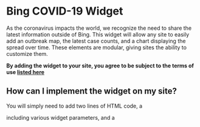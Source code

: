 
# Bing COVID-19 Widget 
As the coronavirus impacts the world, we recognize the need to share the latest information outside of Bing. This widget will allow any site to easily add an outbreak map, the latest case counts, and a chart displaying the spread over time. These elements are modular, giving sites the ability to customize them. 

**By adding the widget to your site, you agree to be subject to the terms of use [listed here](../blob/master/LICENSE)**

## How can I implement the widget on my site?
You will simply need to add two lines of HTML code, a <div> including various widget parameters, and a <script>. At the bottom of this readme are code examples for the various supported configurations. Each configuration is a combination of three supported modules: an **Outbreak Map Module** showing the worldwide spread of the virus, a **Data Stats Module**, which displays the case count information for a given location, and a **Trends Chart Module** showing the spread of the virus in a location over time. 

## How do I select a widget configuration?
You are able to select your widget configuration with the data-type parameter. We support the following values:

| Description   | data-type Parameter |
| --------- |:---------------------:|
| Default – includes all three modules: Outbreak Map module, Trends Chart module, and Data Stats module | covid19 |
| Map – includes only the Outbreak Map module | covid19_map |
| Trends – includes only the Trends Chart module | covid19_trends |
| Stats and Map – includes the Data Stats module and Outbreak Map module | covid19_stats_map |
| Stats and Trends – includes the Data Stats module and Trends Chart module | covid19_stats_trends |


In addition to these data-type options, you can also stack multiple widget on top of each other by including multiple <div> lines and only one <script>. 
	
We are working on an additional data-type that will allow further module customization, but it is not currently available. This will allow you to have multiple sets of the three module types. The documentation will be updated with further instructions when it's available. 

## How do I select the market and language?
The data-market and data-language parameters control the market and language of the widget respectively. The data-market parameter controls the country/region the widget will optimize for. The data-language parameter controls the UI display language in which the widget will display the UI string resources. Typically you will have the data-market and data-language parameters set to the same parameter value, however, there are cases where they would differ. For example, you can have a user in United States who speaks Spanish. In this case you can set the data-market to en-US and the data-language to es-ES. We support the following values for ata-market and data-language:

| Country   | data-market Parameter |
| --------- |:---------------------:|
| Australia | en-AU                 |
| Canada | en-CA |
| Canada | fr-CA |
| France | fr-FR |
| Germany | de-DE |
| India | en-IN |
| Italy | it-IT |
| Japan | ja-JP |
| South Korea | ko-KR |
| Spain | es-ES |
| UK | en-GB |
| US | en-US |


  
| Language   | data--language Parameter |
| --------- |:---------------------:|
| English in Australia | en-AU |
| English in Canada	| en-CA |
| English in India	| en-IN |
| English in | UK 	en-GB |
| English in | US	en-US | 
| French  | 	fr-FR |
| French in Canada  | 	fr-CA |
| German | 	de-DE |
| Italian | 	it-IT |
| Japanese | 	ja-JP |
| Korean | 	ko-KR |
| Spanish | 	es-ES |


## How do I specify a location for the widget to load?
The data-location-id allows you to set location following the format of “/Country/Region.” There are hunderds of valid combinations which can be found in the AllLocation.txt file on the widget GitHub page. 

In the future we plan to also support location selection by latitude and longitude values. 

**By adding the widget to your site, you agree to be subject to the terms of use [listed here](../blob/master/LICENSE)**

## Widget examples

**By adding the widget to your site, you agree to be subject to the terms of use [listed here](../blob/master/LICENSE)**


### Widget Default
See it live [here]()
```
<div class="bingwidget" data-type="covid19" data-market="en-us" data-language="en-us"></div>
  
<script src="//www.bing.com/widget/bootstrap.answer.js" async=""></script>
```

### Widget Default - specifying language and market to Japanese in Japan
See it live [here]()

```
<div class="bingwidget" data-type="covid19" data-market="ja-jp" data-language="ja-jp"></div>
  
<script src="//www.bing.com/widget/bootstrap.answer.js" async=""></script>
```

### Widget with only Map

See it live [here]()

```
<div class="bingwidget" data-type="covid19_map" data-market="en-us" data-language="en-us"></div>
  
<script src="//www.bing.com/widget/bootstrap.answer.js" async=""></script>
```

Widget with only Map - specifying location of Italy
See it live [here]()
```
<div class="bingwidget" data-type="covid19_map" data-market="en-us" data-language="en-us" data-location-id="/Italy"></div>
  
<script src="//www.bing.com/widget/bootstrap.answer.js" async=""></script>
```

### Widget with only Trends
Se it live [here]()
```
<div class="bingwidget" data-type="covid19_trends" data-market="en-us" data-language="en-us"></div>
  
<script src="//www.bing.com/widget/bootstrap.answer.js" async=""></script>
```

### Widget with Stats and Map
See it live [here]()
```
<div class="bingwidget" data-type="covid19_stats_map" data-market="en-us" data-language="en-us"></div>
  
<script src="//www.bing.com/widget/bootstrap.answer.js" async=""></script>
```
Widget with Stats and Map - specifying location of United States
See it live [here]()
```
<div class="bingwidget" data-type="covid19_stats_map" data-market="en-us" data-language="en-us" data-location-id="/United States"></div>
  
<script src="//www.bing.com/widget/bootstrap.answer.js" async=""></script>
```


### Widget with Stats and Trends
See it live [here]()
```
<div class="bingwidget" data-type="covid19_stats_trends" data-market="en-us" data-language="en-us"></div>
  
<script src="//www.bing.com/widget/bootstrap.answer.js" async=""></script>
```
Widget with Stats and Trends, specifying location of Texas
See it live [here]()
```
<div class="bingwidget" data-type="covid19_stats_trends" data-market="en-us" data-language="en-us" data-location-id="/United States/Texas"></div>
  
<script src="//www.bing.com/widget/bootstrap.answer.js" async=""></script>
```
